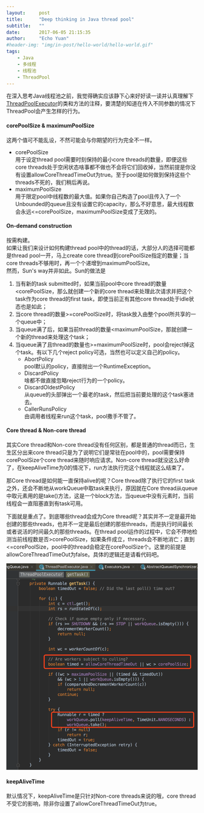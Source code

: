 ```yaml
---
layout:     post
title:      "Deep thinking in Java thread pool"
subtitle:   ""
date:       2017-06-05 21:15:35
author:     "Echo Yuan"
#header-img: "img/in-post/hello-world/hello-world.gif"
tags:
    - Java
    - 多线程
    - 线程池
    - ThreadPool
---
```

在深入思考Java线程池之前，我觉得确实应该静下心来好好读一读并认真理解下[ThreadPoolExecutor](https://docs.oracle.com/javase/7/docs/api/java/util/concurrent/ThreadPoolExecutor.html)的类和方法的注释，要清楚的知道在传入不同参数的情况下ThreadPool会产生怎样的行为。

#### corePoolSize & maximumPoolSize
这两个值可不能乱设，不然可能会与你期望的行为完全不一样。

* corePoolSize  
  用于设定thread pool需要时刻保持的最小core threads的数量，即便这些core threads处于空闲状态啥事都不做也不会将它们回收掉，当然前提是你没有设置allowCoreThreadTimeOut为true。至于pool是如何做到保持这些个threads不死的，我们稍后再说。
* maximumPoolSize  
  用于限定pool中线程数的最大值。如果你自己构造了pool且传入了一个Unbounded的queue且没有设置它的capacity，那么不好意思，最大线程数会永远<=corePoolSize，maximumPoolSize变成了无效的。

#### On-demand construction
按需构建。  
如果让我们来设计如何构建thread pool中的thread的话，大部分人的选择可能都是thread pool一开，马上create core thread到corePoolSize指定的数量；当core threads不够用时，再一个个递增到maximumPoolSize。  
然而，Sun's way并非如此。Sun的做法是
1. 当有新的task submitted时，如果当前pool中core thread的数量<corePoolSize，那么就创建一个新的core thread来处理此次请求并把这个task作为core thread的first task，即使当前正有其他core thread处于idle状态也是如此；
2. 当core thread的数量>=corePoolSize时，将task放入由整个pool所共享的一个queue中；
3. 当queue满了后，如果当前thread的数量<maximumPoolSize，那就创建一个新的thread来处理这个task；
4. 当queue满了且thread的数量也>=maximumPoolSize时，pool会reject掉这个task。有以下几个reject policy可选，当然也可以定义自己的policy。
    * AbortPolicy  
      pool默认的policy，直接抛出一个RuntimeException。
    * DiscardPolicy  
      啥都不做直接忽略reject行为的一个policy。
    * DiscardOldestPolicy  
      从queue的头部弹出一个最老的task，然后把当前要处理的这个task塞进去。
    * CallerRunsPolicy  
      由调用者线程来run这个task，pool撒手不管了。


#### Core thread & Non-core thread
其实Core thread和Non-core thread没有任何区别，都是普通的thread而已，生生区分出来core thread只是为了说明它们是常驻在pool中的，pool需要保持corePoolSize个core thread来随时响应请求。Non-core thread就没这么好命了，在keepAliveTime为0的情况下，run方法执行完这个线程就这么结束了。

那Core thread是如何能一直保持alive的呢？Core thread除了执行它的first task之外，还会不断地从workQueue中取task来执行，原因就在Core thread从queue中取元素用的是take()方法，这是一个block方法，当queue中没有元素时，当前线程会一直阻塞直到有task可用。

下面就是重点了。到底哪些thread会成为Core thread呢？其实并不一定是最开始创建的那些threads，也并不一定是最后创建的那些threads，而是执行时间最长或者说活的时间最久的那些threads。在thread pool运作的过程中，它会不停地检测当前线程数是否>corePoolSize，如果条件成立，threads会不断地消亡；直到<=corePoolSize，pool中的thread会稳定在corePoolSize个。这里的前提是allowCoreThreadTimeOut为false。具体的逻辑还是请看代码吧。

![get-task-in-threadpoolexecutor](/img/in-post/deep-thinking-in-java-thread-pool/get-task-from-thread-pool.png)

#### keepAliveTime
默认情况下，keepAliveTime是只针对Non-core threads来说的哦，core thread不受它的影响，除非你设置了allowCoreThreadTimeOut为true。


